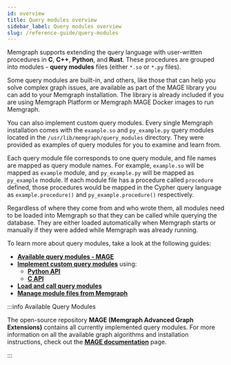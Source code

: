 ```yaml
---
id: overview
title: Query modules overview
sidebar_label: Query modules overview
slug: /reference-guide/query-modules
---
```


Memgraph supports extending the query language with user-written procedures in
**C**, **C++**, **Python**, and **Rust**. These procedures are grouped into
modules - **query modules** files (either `*.so` or `*.py` files).

Some query modules are built-in, and others, like those that can help you solve
complex graph issues, are available as part of the MAGE library you can add to
your Memgraph installation. The library is already included if you are using
Memgraph Platform or Memgraph MAGE Docker images to run Memgraph.

You can also implement custom query modules. Every single Memgraph installation
comes with the `example.so` and `py_example.py` query modules located in the
`/usr/lib/memgraph/query_modules` directory. They were provided as examples of
query modules for you to examine and learn from.

Each query module file corresponds to one query module, and file names are
mapped as query module names. For example, `example.so` will be mapped as
`example` module, and `py_example.py` will be mapped as `py_example` module. If
each module file has a procedure called `procedure` defined, those procedures
would be mapped in the Cypher query language as `example.procedure()` and
`py_example.procedure()` respectively.

Regardless of where they come from and who wrote them, all modules need to be
loaded into Memgraph so that they can be called while querying the database.
They are either loaded automatically when Memgraph starts or manually if they
were added while Memgraph was already running.

To learn more about query modules, take a look at the following guides:

- **[Available query modules -
  MAGE](/reference-guide/query-modules/available-query-modules.md)**
- **[Implement custom query
  modules](/reference-guide/query-modules/implement-custom-query-modules/overview.md)**
  using:
  - **[Python
    API](/reference-guide/query-modules/implement-custom-query-modules/api/python-api.md)**
  - **[C
    API](/reference-guide/query-modules/implement-custom-query-modules/api/c-api.md)**
- **[Load and call query
  modules](/reference-guide/query-modules/load-call-query-modules.md)**
- **[Manage module files from
  Memgraph](/reference-guide/query-modules/module-file-utilities.md)**

:::info Available Query Modules

The open-source repository **MAGE (Memgraph Advanced Graph Extensions)**
contains all currently implemented query modules. For more information on all
the available graph algorithms and installation instructions, check out the
**[MAGE documentation](/mage)** page.

:::
